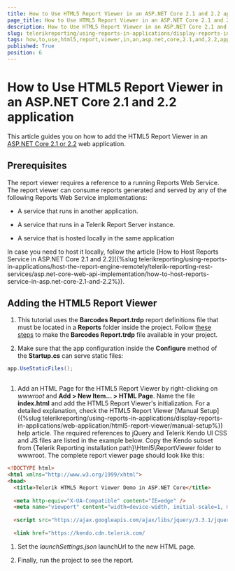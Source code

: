 ```yaml
---
title: How to Use HTML5 Report Viewer in an ASP.NET Core 2.1 and 2.2 application
page_title: How to Use HTML5 Report Viewer in an ASP.NET Core 2.1 and 2.2 application | for Telerik Reporting Documentation
description: How to Use HTML5 Report Viewer in an ASP.NET Core 2.1 and 2.2 application
slug: telerikreporting/using-reports-in-applications/display-reports-in-applications/web-application/html5-report-viewer/how-to-use-html5-report-viewer-in-an-asp.net-core-2.1-and-2.2-application
tags: how,to,use,html5,report,viewer,in,an,asp.net,core,2.1,and,2.2,application
published: True
position: 6
---
```


# How to Use HTML5 Report Viewer in an ASP.NET Core 2.1 and 2.2 application



This article guides you on how to add the HTML5 Report Viewer in an
        [ASP.NET Core 2.1 or 2.2](https://docs.microsoft.com/en-us/aspnet/core/?view=aspnetcore-2.1)        web application.
      

## Prerequisites

The report viewer requires a reference to a running Reports Web Service. The report viewer can consume reports generated and served by
          any of the following Reports Web Service implementations:
        

* A service that runs in another application.

* A service that runs in a Telerik Report Server instance.

* A service that is hosted locally in the same application

In case you need to host it locally, follow the article [How to Host Reports Service in ASP.NET Core 2.1 and 2.2]({%slug telerikreporting/using-reports-in-applications/host-the-report-engine-remotely/telerik-reporting-rest-services/asp.net-core-web-api-implementation/how-to-host-reports-service-in-asp.net-core-2.1-and-2.2%}).
        

## Adding the HTML5 Report Viewer

1. This tutorial uses the __Barcodes Report.trdp__ report definitions file
              that must be located in a __Reports__ folder inside the project.
              Follow [these steps](https://docs.telerik.com/reporting/telerik-reporting-rest-service-aspnetcore-mvc-core2#add-report-definitions)              to	make the __Barcodes Report.trdp__ file available in your project.
            

1. Make sure that the app configuration inside the __Configure__ method of the __Startup.cs__              can serve static files:
            

	
````c#
app.UseStaticFiles();
            
````



1. Add an HTML Page for the HTML5 Report Viewer by right-clicking on *wwwroot* and __Add > New Item... > HTML Page__.
              Name the file __index.html__ and add the HTML5 Report Viewer's initialization. For a detailed explanation, check the HTML5 Report Viewer
              [Manual Setup]({%slug telerikreporting/using-reports-in-applications/display-reports-in-applications/web-application/html5-report-viewer/manual-setup%}) help article.
              The required references to jQuery and Telerik Kendo UI CSS and JS files are listed in the example below.
              Copy the Kendo subset from {Telerik Reporting installation path}\Html5\ReportViewer folder to wwwroot.
            The complete report viewer page should look like this:

	
````HTML
<!DOCTYPE html> 
<html xmlns="http://www.w3.org/1999/xhtml">
<head> 
  <title>Telerik HTML5 Report Viewer Demo in ASP.NET Core</title>
  
  <meta http-equiv="X-UA-Compatible" content="IE=edge" />
  <meta name="viewport" content="width=device-width, initial-scale=1, maximum-scale=1" />
  
  <script src="https://ajax.googleapis.com/ajax/libs/jquery/3.3.1/jquery.min.js"></script> 
  
  <link href="https://kendo.cdn.telerik.com/
````



1. Set the *launchSettings.json* launchUrl to the new HTML page.
            

1. Finally, run the project to see the report.
            
